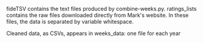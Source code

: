 fideTSV contains the text files produced by combine-weeks.py. 
ratings_lists contains the raw files downloaded directly from Mark's website. In these files, 
the data is separated by variable whitespace.

Cleaned data, as CSVs, appears in weeks_data: one file for each year

